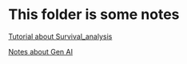 # This folder is some notes

[Tutorial about Survival_analysis](/Survival_analysis)

[Notes about Gen AI](/GenAI)

